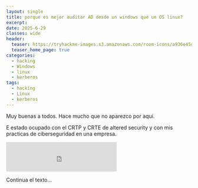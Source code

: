 ```yaml
---
layout: single
title: porque es mejor auditar AD desde un windows que un OS linux?
excerpt:
date: 2025-6-29
classes: wide
header:
  teaser: https://tryhackme-images.s3.amazonaws.com/room-icons/a936e45c948fb10f2eec7768c7a32e66.png
  teaser_home_page: true
categories:
  - hacking
  - Windows
  - linux
  - kerberos
tags:
  - hacking
  - Linux
  - kerberos
---
```


Muy buenas a todos. Hace mucho que no aparezco por aquí.

E estado ocupado con el CRTP y CRTE de altered security y con mis practicas de ciberseguridad en una empresa.

<!-- Reproductor de Spotify -->
<div>
  <iframe src="https://open.spotify.com/embed/track/1UgMLFmeVyphjePcN1TNpq" width="300" height="80" frameborder="0" allowtransparency="true" allow="encrypted-media"></iframe>
</div>

Continua el texto…

